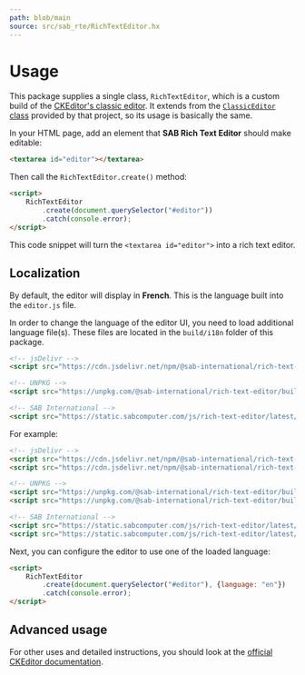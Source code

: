 ```yaml
---
path: blob/main
source: src/sab_rte/RichTextEditor.hx
---
```


# Usage
This package supplies a single class, `RichTextEditor`, which is a custom build of the [CKEditor's classic editor](https://ckeditor.com/docs/ckeditor5/latest/examples/builds/classic-editor.html).
It extends from the [`ClassicEditor` class](https://ckeditor.com/docs/ckeditor5/latest/api/module_editor-classic_classiceditor-ClassicEditor.html) provided by that project, so its usage is basically the same.

In your HTML page, add an element that **SAB Rich Text Editor** should make editable:

``` html
<textarea id="editor"></textarea>
```

Then call the `RichTextEditor.create()` method:

``` html
<script>
	RichTextEditor
		.create(document.querySelector("#editor"))
		.catch(console.error);
</script>
```

This code snippet will turn the `<textarea id="editor">` into a rich text editor.

## Localization
By default, the editor will display in **French**. This is the language built into the `editor.js` file.

In order to change the language of the editor UI, you need to load additional language file(s).
These files are located in the `build/i18n` folder of this package.

``` html
<!-- jsDelivr -->
<script src="https://cdn.jsdelivr.net/npm/@sab-international/rich-text-editor/build/i18n/[lang].js"></script>

<!-- UNPKG -->
<script src="https://unpkg.com/@sab-international/rich-text-editor/build/i18n/[lang].js"></script>

<!-- SAB International -->
<script src="https://static.sabcomputer.com/js/rich-text-editor/latest/i18n/[lang].js"></script>
```

For example:

``` html
<!-- jsDelivr -->
<script src="https://cdn.jsdelivr.net/npm/@sab-international/rich-text-editor/build/editor.js"></script>
<script src="https://cdn.jsdelivr.net/npm/@sab-international/rich-text-editor/build/i18n/en.js"></script>

<!-- UNPKG -->
<script src="https://unpkg.com/@sab-international/rich-text-editor/build/editor.js"></script>
<script src="https://unpkg.com/@sab-international/rich-text-editor/build/i18n/en.js"></script>

<!-- SAB International -->
<script src="https://static.sabcomputer.com/js/rich-text-editor/latest/editor.js"></script>
<script src="https://static.sabcomputer.com/js/rich-text-editor/latest/i18n/en.js"></script>
```

Next, you can configure the editor to use one of the loaded language:

``` html
<script>
	RichTextEditor
		.create(document.querySelector("#editor"), {language: "en"})
		.catch(console.error);
</script>
```

## Advanced usage
For other uses and detailed instructions, you should look at the [official CKEditor documentation](https://ckeditor.com/docs/ckeditor5/latest).
